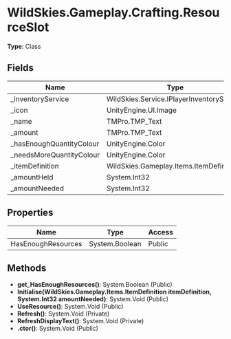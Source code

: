 ﻿# WildSkies.Gameplay.Crafting.ResourceSlot

**Type**: Class

## Fields

| Name | Type | Access |
|------|------|--------|
| _inventoryService | WildSkies.Service.IPlayerInventoryService | Protected |
| _icon | UnityEngine.UI.Image | Private |
| _name | TMPro.TMP_Text | Private |
| _amount | TMPro.TMP_Text | Private |
| _hasEnoughQuantityColour | UnityEngine.Color | Private |
| _needsMoreQuantityColour | UnityEngine.Color | Private |
| _itemDefinition | WildSkies.Gameplay.Items.ItemDefinition | Private |
| _amountHeld | System.Int32 | Private |
| _amountNeeded | System.Int32 | Private |

## Properties

| Name | Type | Access |
|------|------|--------|
| HasEnoughResources | System.Boolean | Public |

## Methods

- **get_HasEnoughResources()**: System.Boolean (Public)
- **Initialise(WildSkies.Gameplay.Items.ItemDefinition itemDefinition, System.Int32 amountNeeded)**: System.Void (Public)
- **UseResource()**: System.Void (Public)
- **Refresh()**: System.Void (Private)
- **RefreshDisplayText()**: System.Void (Private)
- **.ctor()**: System.Void (Public)

